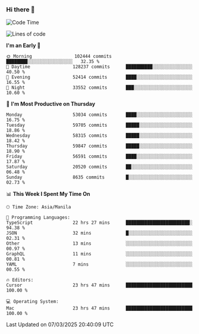### Hi there 👋

<!--START_SECTION:waka-->
![Code Time](http://img.shields.io/badge/Code%20Time-5%2C923%20hrs%205%20mins-blue)

![Lines of code](https://img.shields.io/badge/From%20Hello%20World%20I%27ve%20Written-120.2%20million%20lines%20of%20code-blue)

**I'm an Early 🐤** 

```text
🌞 Morning                102444 commits      ████████░░░░░░░░░░░░░░░░░   32.35 % 
🌆 Daytime                128237 commits      ██████████░░░░░░░░░░░░░░░   40.50 % 
🌃 Evening                52414 commits       ████░░░░░░░░░░░░░░░░░░░░░   16.55 % 
🌙 Night                  33552 commits       ███░░░░░░░░░░░░░░░░░░░░░░   10.60 % 
```
📅 **I'm Most Productive on Thursday** 

```text
Monday                   53034 commits       ████░░░░░░░░░░░░░░░░░░░░░   16.75 % 
Tuesday                  59705 commits       █████░░░░░░░░░░░░░░░░░░░░   18.86 % 
Wednesday                58315 commits       █████░░░░░░░░░░░░░░░░░░░░   18.42 % 
Thursday                 59847 commits       █████░░░░░░░░░░░░░░░░░░░░   18.90 % 
Friday                   56591 commits       ████░░░░░░░░░░░░░░░░░░░░░   17.87 % 
Saturday                 20520 commits       ██░░░░░░░░░░░░░░░░░░░░░░░   06.48 % 
Sunday                   8635 commits        █░░░░░░░░░░░░░░░░░░░░░░░░   02.73 % 
```


📊 **This Week I Spent My Time On** 

```text
🕑︎ Time Zone: Asia/Manila

💬 Programming Languages: 
TypeScript               22 hrs 27 mins      ████████████████████████░   94.38 % 
JSON                     32 mins             █░░░░░░░░░░░░░░░░░░░░░░░░   02.31 % 
Other                    13 mins             ░░░░░░░░░░░░░░░░░░░░░░░░░   00.97 % 
GraphQL                  11 mins             ░░░░░░░░░░░░░░░░░░░░░░░░░   00.81 % 
YAML                     7 mins              ░░░░░░░░░░░░░░░░░░░░░░░░░   00.55 % 

🔥 Editors: 
Cursor                   23 hrs 47 mins      █████████████████████████   100.00 % 

💻 Operating System: 
Mac                      23 hrs 47 mins      █████████████████████████   100.00 % 
```


 Last Updated on 07/03/2025 20:40:09 UTC
<!--END_SECTION:waka-->


<!--
**rad182/rad182** is a ✨ _special_ ✨ repository because its `README.md` (this file) appears on your GitHub profile.

Here are some ideas to get you started:

- 🔭 I’m currently working on ...
- 🌱 I’m currently learning ...
- 👯 I’m looking to collaborate on ...
- 🤔 I’m looking for help with ...
- 💬 Ask me about ...
- 📫 How to reach me: ...
- 😄 Pronouns: ...
- ⚡ Fun fact: ...
-->

